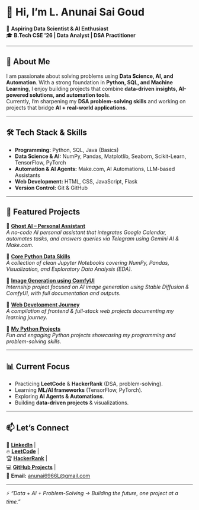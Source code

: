# 👋 Hi, I’m **L. Anunai Sai Goud**

🚀 **Aspiring Data Scientist & AI Enthusiast**  
🎓 **B.Tech CSE '26 | Data Analyst | DSA Practitioner**

---

## 🔹 About Me  
I am passionate about solving problems using **Data Science, AI, and Automation**. With a strong foundation in **Python, SQL, and Machine Learning**, I enjoy building projects that combine **data-driven insights, AI-powered solutions, and automation tools**.  
Currently, I’m sharpening my **DSA problem-solving skills** and working on projects that bridge **AI + real-world applications**.  

---

## 🛠️ Tech Stack & Skills  
- **Programming:** Python, SQL, Java (Basics)  
- **Data Science & AI:** NumPy, Pandas, Matplotlib, Seaborn, Scikit-Learn, TensorFlow, PyTorch  
- **Automation & AI Agents:** Make.com, AI Automations, LLM-based Assistants  
- **Web Development:** HTML, CSS, JavaScript, Flask  
- **Version Control:** Git & GitHub  

---

## 📌 Featured Projects  
🔹 [**Ghost AI – Personal Assistant**](https://github.com/Anunai6966/Ghost-AI-Personal-Assistant)  
_A no-code AI personal assistant that integrates Google Calendar, automates tasks, and answers queries via Telegram using Gemini AI & Make.com._  

🔹 [**Core Python Data Skills**](https://github.com/Anunai6966/Core_Python_Data_Skills)  
_A collection of clean Jupyter Notebooks covering NumPy, Pandas, Visualization, and Exploratory Data Analysis (EDA)._  

🔹 [**Image Generation using ComfyUI**](https://github.com/Anunai6966/image-generation-using-comfyUI-)  
_Internship project focused on AI image generation using Stable Diffusion & ComfyUI, with full documentation and outputs._  

🔹 [**Web Development Journey**](https://github.com/Anunai6966/Web-Development-Journey)  
_A compilation of frontend & full-stack web projects documenting my learning journey._  

🔹 [**My Python Projects**](https://github.com/Anunai6966/My-Python-Projects)  
_Fun and engaging Python projects showcasing my programming and problem-solving skills._  

---

## 📊 Current Focus  
- Practicing **LeetCode** & **HackerRank** (DSA, problem-solving).  
- Learning **ML/AI frameworks** (TensorFlow, PyTorch).  
- Exploring **AI Agents & Automations**.  
- Building **data-driven projects** & visualizations.  

---

## 📫 Let’s Connect  
🔗 [**LinkedIn**](https://www.linkedin.com/in/anunai/) |  
🔥 [**LeetCode**](https://leetcode.com/u/Anunai_/) |  
🏆 [**HackerRank**](https://www.hackerrank.com/profile/anunai6966l) |  
💻 [**GitHub Projects**](https://github.com/Anunai6966) |  
📧 **Email:** anunai6966L@gmail.com  

---

⚡ *“Data + AI + Problem-Solving → Building the future, one project at a time.”*  
